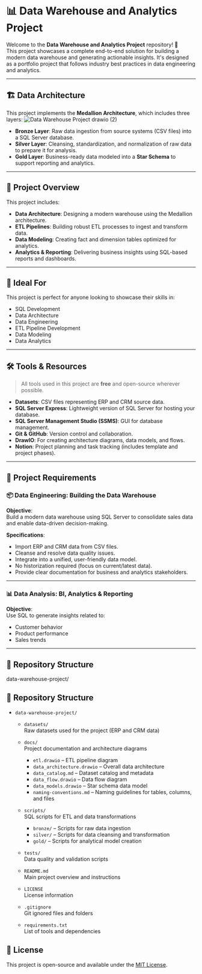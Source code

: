 # 📊 Data Warehouse and Analytics Project

Welcome to the **Data Warehouse and Analytics Project** repository! 🚀  
This project showcases a complete end-to-end solution for building a modern data warehouse and generating actionable insights. It's designed as a portfolio project that follows industry best practices in data engineering and analytics.

---

## 🏗️ Data Architecture

This project implements the **Medallion Architecture**, which includes three layers:
![Data Warehouse Project drawio (2)](https://github.com/user-attachments/assets/312fad48-0ddc-4d70-9b31-09c4b9a62b18)


- **Bronze Layer**: Raw data ingestion from source systems (CSV files) into a SQL Server database.
- **Silver Layer**: Cleansing, standardization, and normalization of raw data to prepare it for analysis.
- **Gold Layer**: Business-ready data modeled into a **Star Schema** to support reporting and analytics.

---

## 📖 Project Overview

This project includes:

- **Data Architecture**: Designing a modern warehouse using the Medallion architecture.
- **ETL Pipelines**: Building robust ETL processes to ingest and transform data.
- **Data Modeling**: Creating fact and dimension tables optimized for analytics.
- **Analytics & Reporting**: Delivering business insights using SQL-based reports and dashboards.

---

## 🎯 Ideal For

This project is perfect for anyone looking to showcase their skills in:

- SQL Development  
- Data Architecture  
- Data Engineering  
- ETL Pipeline Development  
- Data Modeling  
- Data Analytics

---

## 🛠️ Tools & Resources

> All tools used in this project are **free** and open-source wherever possible.

- **Datasets**: CSV files representing ERP and CRM source data.
- **SQL Server Express**: Lightweight version of SQL Server for hosting your database.
- **SQL Server Management Studio (SSMS)**: GUI for database management.
- **Git & GitHub**: Version control and collaboration.
- **DrawIO**: For creating architecture diagrams, data models, and flows.
- **Notion**: Project planning and task tracking (includes template and project phases).

---

## 🚀 Project Requirements

### 📦 Data Engineering: Building the Data Warehouse

**Objective**:  
Build a modern data warehouse using SQL Server to consolidate sales data and enable data-driven decision-making.

**Specifications**:

- Import ERP and CRM data from CSV files.
- Cleanse and resolve data quality issues.
- Integrate into a unified, user-friendly data model.
- No historization required (focus on current/latest data).
- Provide clear documentation for business and analytics stakeholders.

---

### 📊 Data Analysis: BI, Analytics & Reporting

**Objective**:  
Use SQL to generate insights related to:

- Customer behavior  
- Product performance  
- Sales trends  

---

## 📂 Repository Structure
data-warehouse-project/
## 📂 Repository Structure

- `data-warehouse-project/`
  - `datasets/`  
    Raw datasets used for the project (ERP and CRM data)

  - `docs/`  
    Project documentation and architecture diagrams  
    - `etl.drawio` – ETL pipeline diagram  
    - `data_architecture.drawio` – Overall data architecture  
    - `data_catalog.md` – Dataset catalog and metadata  
    - `data_flow.drawio` – Data flow diagram  
    - `data_models.drawio` – Star schema data model  
    - `naming-conventions.md` – Naming guidelines for tables, columns, and files  

  - `scripts/`  
    SQL scripts for ETL and data transformations  
    - `bronze/` – Scripts for raw data ingestion  
    - `silver/` – Scripts for data cleansing and transformation  
    - `gold/` – Scripts for analytical model creation  

  - `tests/`  
    Data quality and validation scripts  

  - `README.md`  
    Main project overview and instructions  

  - `LICENSE`  
    License information  

  - `.gitignore`  
    Git ignored files and folders  

  - `requirements.txt`  
    List of tools and dependencies

## 📄 License

This project is open-source and available under the [MIT License](LICENSE).

